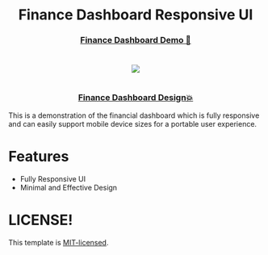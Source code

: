 <p align="center">
  <h1 align="center">Finance Dashboard Responsive UI</h1>
  <h3 align="center" ><a href="https://finance-dashboard-92025.web.app/#/dashboard" >Finance Dashboard Demo 🚀</a></h3>
</p>

<h1 align="center"><img src="finance-dashboard.gif"  /><h1>

 <h3 align="center" ><a href="https://dribbble.com/shots/14761671-Finance-Dashboard-Dark-Concept">Finance Dashboard Design💥</a></h3>

This is a demonstration of the financial dashboard which is fully responsive and can easily support mobile device sizes for a portable user experience.

# Features

- Fully Responsive UI
- Minimal and Effective Design
 

# LICENSE!
This template is [MIT-licensed](https://github.com/Mindinventory/secure_banking/blob/master/LICENSE "MIT-licensed").
